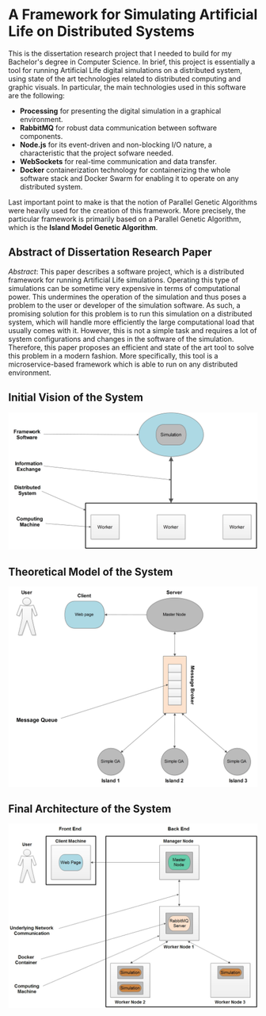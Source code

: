 # A Framework for Simulating Artificial Life on Distributed Systems
This is the dissertation research project that I needed to build for my Bachelor's degree in Computer Science. In brief, this project is essentially a tool for running Artificial Life digital simulations on a distributed system, using state of the art technologies related to distributed computing and graphic visuals. In particular, the main technologies used in this software are the following:
* **Processing** for presenting the digital simulation in a graphical environment.
* **RabbitMQ** for robust data communication between software components.
* **Node.js** for its event-driven and non-blocking I/O nature, a characteristic that the project sofware needed.
* **WebSockets** for real-time communication and data transfer.
* **Docker** containerization technology for containerizing the whole software stack and Docker Swarm for enabling it to operate on any distributed system.

Last important point to make is that the notion of Parallel Genetic Algorithms were heavily used for the creation of this framework. More precisely, the particular framework is primarily based on a Parallel Genetic Algorithm, which is the **Island Model Genetic Algorithm**.

## Abstract of Dissertation Research Paper
*Abstract*: This paper describes a software project, which is a distributed framework
for running Artificial Life simulations. Operating this type of simulations
can be sometime very expensive in terms of computational power. This
undermines the operation of the simulation and thus poses a problem to the
user or developer of the simulation software. As such, a promising solution
for this problem is to run this simulation on a distributed system, which will
handle more efficiently the large computational load that usually comes
with it. However, this is not a simple task and requires a lot of system
configurations and changes in the software of the simulation. Therefore,
this paper proposes an efficient and state of the art tool to solve this problem
in a modern fashion. More specifically, this tool is a microservice-based
framework which is able to run on any distributed environment.

## Initial Vision of the System
![system vision](/Pictures/SystemVision.jpg?raw=true)

## Theoretical Model of the System
![theoretical model](/Pictures/TheoreticalModel.jpg?raw=true)

## Final Architecture of the System
![final architecture](/Pictures/SoftwareStackArchitecture.jpg?raw=true)
